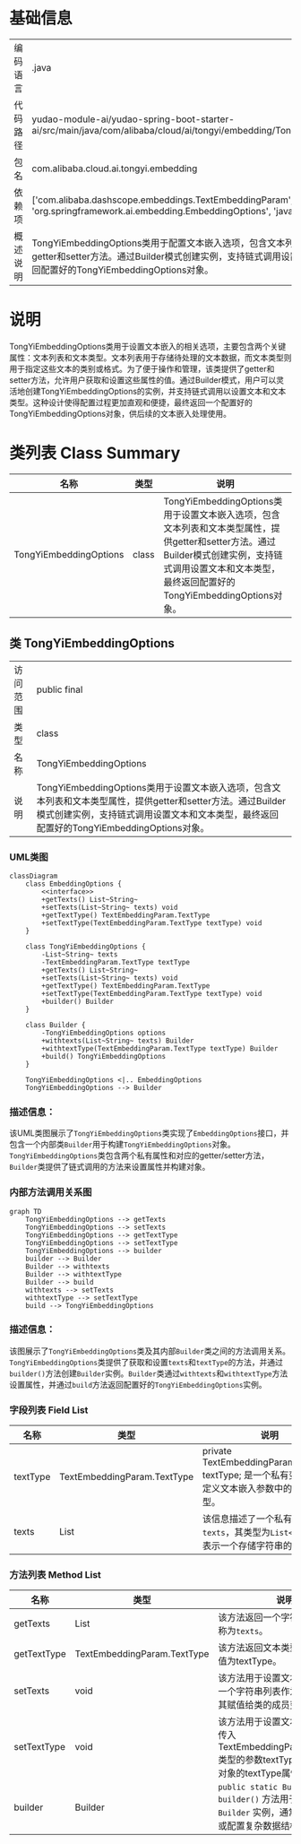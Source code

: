 # 基础信息

|      |      |
|------|------|
| 编码语言 | .java |
| 代码路径 | yudao-module-ai/yudao-spring-boot-starter-ai/src/main/java/com/alibaba/cloud/ai/tongyi/embedding/TongYiEmbeddingOptions.java |
| 包名 | com.alibaba.cloud.ai.tongyi.embedding |
| 依赖项 | ['com.alibaba.dashscope.embeddings.TextEmbeddingParam', 'org.springframework.ai.embedding.EmbeddingOptions', 'java.util.List'] |
| 概述说明 | TongYiEmbeddingOptions类用于配置文本嵌入选项，包含文本列表和文本类型属性，提供getter和setter方法。通过Builder模式创建实例，支持链式调用设置文本和文本类型，最终返回配置好的TongYiEmbeddingOptions对象。 |

# 说明

TongYiEmbeddingOptions类用于设置文本嵌入的相关选项，主要包含两个关键属性：文本列表和文本类型。文本列表用于存储待处理的文本数据，而文本类型则用于指定这些文本的类别或格式。为了便于操作和管理，该类提供了getter和setter方法，允许用户获取和设置这些属性的值。通过Builder模式，用户可以灵活地创建TongYiEmbeddingOptions的实例，并支持链式调用以设置文本和文本类型。这种设计使得配置过程更加直观和便捷，最终返回一个配置好的TongYiEmbeddingOptions对象，供后续的文本嵌入处理使用。

# 类列表 Class Summary

| 名称   | 类型  | 说明 |
|-------|------|-------------|
| TongYiEmbeddingOptions | class | TongYiEmbeddingOptions类用于设置文本嵌入选项，包含文本列表和文本类型属性，提供getter和setter方法。通过Builder模式创建实例，支持链式调用设置文本和文本类型，最终返回配置好的TongYiEmbeddingOptions对象。 |



## 类 TongYiEmbeddingOptions

|      |      |
|------|------|
| 访问范围 | public final |
| 类型 | class |
| 名称 | TongYiEmbeddingOptions |
| 说明 | TongYiEmbeddingOptions类用于设置文本嵌入选项，包含文本列表和文本类型属性，提供getter和setter方法。通过Builder模式创建实例，支持链式调用设置文本和文本类型，最终返回配置好的TongYiEmbeddingOptions对象。 |


### UML类图

```mermaid
classDiagram
    class EmbeddingOptions {
        <<interface>>
        +getTexts() List~String~
        +setTexts(List~String~ texts) void
        +getTextType() TextEmbeddingParam.TextType
        +setTextType(TextEmbeddingParam.TextType textType) void
    }

    class TongYiEmbeddingOptions {
        -List~String~ texts
        -TextEmbeddingParam.TextType textType
        +getTexts() List~String~
        +setTexts(List~String~ texts) void
        +getTextType() TextEmbeddingParam.TextType
        +setTextType(TextEmbeddingParam.TextType textType) void
        +builder() Builder
    }

    class Builder {
        -TongYiEmbeddingOptions options
        +withtexts(List~String~ texts) Builder
        +withtextType(TextEmbeddingParam.TextType textType) Builder
        +build() TongYiEmbeddingOptions
    }

    TongYiEmbeddingOptions <|.. EmbeddingOptions
    TongYiEmbeddingOptions --> Builder
```

### 描述信息：
该UML类图展示了`TongYiEmbeddingOptions`类实现了`EmbeddingOptions`接口，并包含一个内部类`Builder`用于构建`TongYiEmbeddingOptions`对象。`TongYiEmbeddingOptions`类包含两个私有属性和对应的getter/setter方法，`Builder`类提供了链式调用的方法来设置属性并构建对象。


### 内部方法调用关系图

```mermaid
graph TD
    TongYiEmbeddingOptions --> getTexts
    TongYiEmbeddingOptions --> setTexts
    TongYiEmbeddingOptions --> getTextType
    TongYiEmbeddingOptions --> setTextType
    TongYiEmbeddingOptions --> builder
    builder --> Builder
    Builder --> withtexts
    Builder --> withtextType
    Builder --> build
    withtexts --> setTexts
    withtextType --> setTextType
    build --> TongYiEmbeddingOptions
```

### 描述信息：
该图展示了`TongYiEmbeddingOptions`类及其内部`Builder`类之间的方法调用关系。`TongYiEmbeddingOptions`类提供了获取和设置`texts`和`textType`的方法，并通过`builder()`方法创建`Builder`实例。`Builder`类通过`withtexts`和`withtextType`方法设置属性，并通过`build`方法返回配置好的`TongYiEmbeddingOptions`实例。

### 字段列表 Field List

| 名称  | 类型  | 说明 |
|-------|-------|------|
| textType | TextEmbeddingParam.TextType | private TextEmbeddingParam.TextType textType; 是一个私有变量，用于定义文本嵌入参数中的文本类型。 |
| texts | List<String> | 该信息描述了一个私有变量`texts`，其类型为`List<String>`，表示一个存储字符串的列表。 |

### 方法列表 Method List

| 名称  | 类型  | 说明 |
|-------|-------|------|
| getTexts | List<String> | 该方法返回一个字符串列表，名称为`texts`。 |
| getTextType | TextEmbeddingParam.TextType | 该方法返回文本类型，具体返回值为textType。 |
| setTexts | void | 该方法用于设置文本列表，接受一个字符串列表作为参数，并将其赋值给类的成员变量texts。 |
| setTextType | void | 该方法用于设置文本类型，通过传入TextEmbeddingParam.TextType类型的参数textType来更新当前对象的textType属性。 |
| builder | Builder | `public static Builder builder()` 方法用于创建一个新的 `Builder` 实例，通常用于构建对象或配置复杂数据结构。 |




